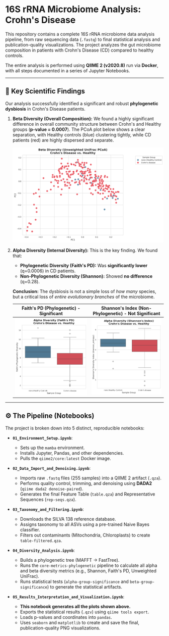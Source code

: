 # 16S rRNA Microbiome Analysis: Crohn's Disease


This repository contains a complete 16S rRNA microbiome data analysis pipeline, from raw sequencing data (`.fastq`) to final statistical analysis and publication-quality visualizations. The project analyzes the gut microbiome composition in patients with Crohn's Disease (CD) compared to healthy controls.

The entire analysis is performed using **QIIME 2 (v2020.8)** run via **Docker**, with all steps documented in a series of Jupyter Notebooks.

---

## 🚀 Key Scientific Findings

Our analysis successfully identified a significant and robust **phylogenetic dysbiosis** in Crohn's Disease patients.

1.  **Beta Diversity (Overall Composition):** We found a highly significant difference in overall community structure between Crohn's and Healthy groups (**p-value = 0.0007**). The PCoA plot below shows a clear separation, with Healthy controls (blue) clustering tightly, while CD patients (red) are highly dispersed and separate.

    ![PCoA Plot of Beta Diversity (Unweighted UniFrac)](results/10_exported_results/pcoa_unweighted_unifrac.png)

2.  **Alpha Diversity (Internal Diversity):** This is the key finding. We found that:
    * **Phylogenetic Diversity (Faith's PD):** Was **significantly lower** (q=0.0006) in CD patients.
    * **Non-Phylogenetic Diversity (Shannon):** Showed **no difference** (q=0.28).

    **Conclusion:** The dysbiosis is not a simple loss of *how many* species, but a critical loss of *entire evolutionary branches* of the microbiome.

    | Faith's PD (Phylogenetic) - **Significant** | Shannon's Index (Non-Phylogenetic) - **Not Significant** |
    |:---:|:---:|
    | ![Faith's PD Boxplot](results/10_exported_results/alpha_diversity_faith_pd.png) | ![Shannon's Index Boxplot](results/10_exported_results/alpha_diversity_shannon.png) |

---

## ⚙️ The Pipeline (Notebooks)

The project is broken down into 5 distinct, reproducible notebooks:

* **`01_Environment_Setup.ipynb`**:
    * Sets up the `mamba` environment.
    * Installs Jupyter, Pandas, and other dependencies.
    * Pulls the `qiime2/core:latest` Docker image.

* **`02_Data_Import_and_Denoising.ipynb`**:
    * Imports raw `.fastq` files (255 samples) into a QIIME 2 artifact (`.qza`).
    * Performs quality control, trimming, and denoising using **DADA2** (`qiime dada2 denoise-paired`).
    * Generates the final Feature Table (`table.qza`) and Representative Sequences (`rep-seqs.qza`).

* **`03_Taxonomy_and_Filtering.ipynb`**:
    * Downloads the SILVA 138 reference database.
    * Assigns taxonomy to all ASVs using a pre-trained Naive Bayes classifier.
    * Filters out contaminants (Mitochondria, Chloroplasts) to create `table-filtered.qza`.

* **`04_Diversity_Analysis.ipynb`**:
    * Builds a phylogenetic tree (MAFFT -> FastTree).
    * Runs the `core-metrics-phylogenetic` pipeline to calculate all alpha and beta diversity metrics (e.g., Shannon, Faith's PD, Unweighted UniFrac).
    * Runs statistical tests (`alpha-group-significance` and `beta-group-significance`) to generate the statistical artifacts.

* **`05_Results_Interpretation_and_Visualization.ipynb`**:
    * **This notebook generates all the plots shown above.**
    * Exports the statistical results (`.qzv`) using `qiime tools export`.
    * Loads p-values and coordinates into `pandas`.
    * Uses `seaborn` and `matplotlib` to create and save the final, publication-quality PNG visualizations.